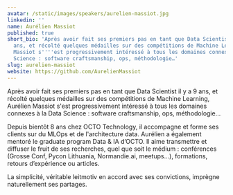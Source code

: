 ```yaml
---
avatar: /static/images/speakers/aurelien-massiot.jpg
linkedin: ''
name: Aurélien Massiot
published: true
short_bio: 'Après avoir fait ses premiers pas en tant que Data Scientist il y a 9
  ans, et récolté quelques médailles sur des compétitions de Machine Learning, Aurélien
  Massiot s''''est progressivement intéressé à tous les domaines connexes à la Data
  Science : software craftsmanship, ops, méthodologie…'
slug: aurelien-massiot
website: https://github.com/AurelienMassiot
---
```


Après avoir fait ses premiers pas en tant que Data Scientist il y a 9 ans, et récolté quelques médailles sur des compétitions de Machine Learning, Aurélien Massiot s'est progressivement intéressé à tous les domaines connexes à la Data Science : software craftsmanship, ops, méthodologie…

Depuis bientôt 8 ans chez OCTO Technology, il accompagne et forme ses clients sur du MLOps et de l'architecture data. Aurélien a également mentoré le graduate program Data & IA d’OCTO. Il aime transmettre et diffuser le fruit de ses recherches, quel que soit le médium : conférences (Grosse Conf, Pycon Lithuania, Normandie.ai, meetups...), formations, retours d’expérience ou articles.

La simplicité, véritable leitmotiv en accord avec ses convictions, imprègne naturellement ses partages.